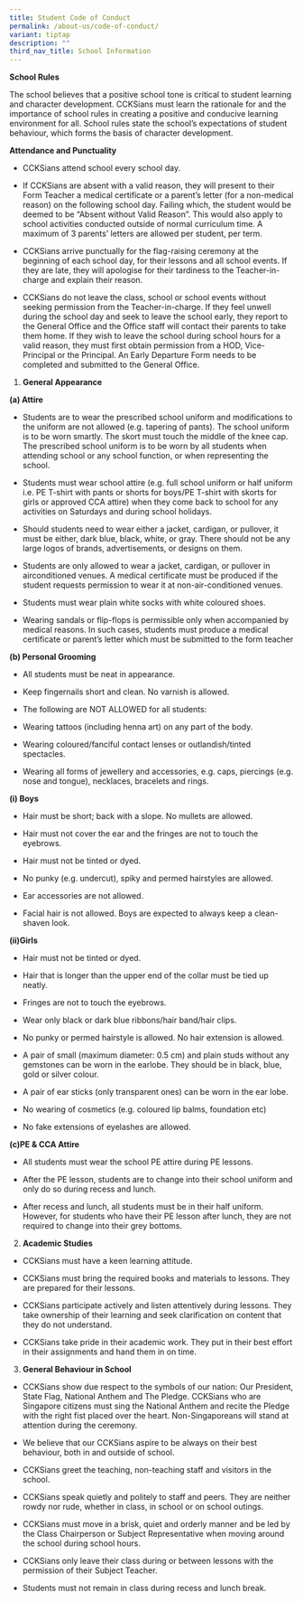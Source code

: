 ```yaml
---
title: Student Code of Conduct
permalink: /about-us/code-of-conduct/
variant: tiptap
description: ""
third_nav_title: School Information
---
```

<p><strong>School Rules</strong></p><p>The school believes that a positive school tone is critical to student learning and character development. CCKSians must learn the rationale for and the importance of school rules in creating a positive and conducive learning environment for all. School rules state the school’s expectations of student behaviour, which forms the basis of character development.</p><p><strong>Attendance and Punctuality</strong></p><ul data-tight="true" class="tight"><li><p>CCKSians attend school every school day.</p></li><li><p>If CCKSians are absent with a valid reason, they will present to their Form Teacher a medical certificate or a parent’s letter (for a non-medical reason) on the following school day. Failing which, the student would be deemed to be “Absent without Valid Reason”. This would also apply to school activities conducted outside of normal curriculum time. A maximum of 3 parents’ letters are allowed per student, per term.</p></li><li><p>CCKSians arrive punctually for the flag-raising ceremony at the beginning of each school day, for their lessons and all school events. If they are late, they will apologise for their tardiness to the Teacher-in-charge and explain their reason.</p></li><li><p>CCKSians do not leave the class, school or school events without seeking permission from the Teacher-in-charge. If they feel unwell during the school day and seek to leave the school early, they report to the General Office and the Office staff will contact their parents to take them home. If they wish to leave the school during school hours for a valid reason, they must first obtain permission from a HOD, Vice-Principal or the Principal. An Early Departure Form needs to be completed and submitted to the General Office.</p><p></p><p></p></li></ul><ol data-tight="true" class="tight"><li><p><strong>General Appearance</strong></p></li></ol><p><strong>(a) Attire</strong></p><ul data-tight="true" class="tight"><li><p>Students are to wear the prescribed school uniform and modifications to the uniform are not allowed (e.g. tapering of pants). The school uniform is to be worn smartly. The skort must touch the middle of the knee cap. The prescribed school uniform is to be worn by all students when attending school or any school function, or when representing the school.</p></li><li><p>Students must wear school attire (e.g. full school uniform or half uniform i.e. PE T-shirt with pants or shorts for boys/PE T-shirt with skorts for girls or approved CCA attire) when they come back to school for any activities on Saturdays and during school holidays.</p></li><li><p>Should students need to wear either a jacket, cardigan, or pullover, it must be either, dark blue, black, white, or gray. There should not be any large logos of brands, advertisements, or designs on them.</p></li><li><p>Students are only allowed to wear a jacket, cardigan, or pullover in airconditioned venues. A medical certificate must be produced if the student requests permission to wear it at non-air-conditioned venues.</p></li><li><p>Students must wear plain white socks with white coloured shoes.</p></li><li><p>Wearing sandals or flip-flops is permissible only when accompanied by medical reasons. In such cases, students must produce a medical certificate or parent’s letter which must be submitted to the form teacher</p></li></ul><p><strong>(b) Personal Grooming</strong></p><ul data-tight="true" class="tight"><li><p>All students must be neat in appearance.</p></li><li><p>Keep fingernails short and clean. No varnish is allowed.</p></li><li><p>The following are NOT ALLOWED for all students:</p></li><li><p>Wearing tattoos (including henna art) on any part of the body.</p></li><li><p>Wearing coloured/fanciful contact lenses or outlandish/tinted spectacles.</p></li><li><p>Wearing all forms of jewellery and accessories, e.g. caps, piercings (e.g. nose and tongue), necklaces, bracelets and rings.</p><p></p></li></ul><p><strong>(i) Boys</strong></p><ul data-tight="true" class="tight"><li><p>Hair must be short; back with a slope. No mullets are allowed.</p></li><li><p>Hair must not cover the ear and the fringes are not to touch the eyebrows.</p></li><li><p>Hair must not be tinted or dyed.</p></li><li><p>No punky (e.g. undercut), spiky and permed hairstyles are allowed.</p></li><li><p>Ear accessories are not allowed.</p></li><li><p>Facial hair is not allowed. Boys are expected to always keep a clean- shaven look.</p></li></ul><p><strong>(ii)Girls</strong></p><ul data-tight="true" class="tight"><li><p>Hair must not be tinted or dyed.</p></li><li><p>Hair that is longer than the upper end of the collar must be tied up neatly.</p></li><li><p>Fringes are not to touch the eyebrows.</p></li><li><p>Wear only black or dark blue ribbons/hair band/hair clips.</p></li><li><p>No punky or permed hairstyle is allowed. No hair extension is allowed.</p></li><li><p>A pair of small (maximum diameter: 0.5 cm) and plain studs without any gemstones can be worn in the earlobe. They should be in black, blue, gold or silver colour.</p></li><li><p>A pair of ear sticks (only transparent ones) can be worn in the ear lobe.</p></li><li><p>No wearing of cosmetics (e.g. coloured lip balms, foundation etc)</p></li><li><p>No fake extensions of eyelashes are allowed.</p></li></ul><p><strong>(c)PE &amp; CCA Attire</strong></p><ul data-tight="true" class="tight"><li><p>All students must wear the school PE attire during PE lessons.</p></li><li><p>After the PE lesson, students are to change into their school uniform and only do so during recess and lunch.</p></li><li><p>After recess and lunch, all students must be in their half uniform. However, for students who have their PE lesson after lunch, they are not required to change into their grey bottoms.</p></li></ul><ol start="2" data-tight="true" class="tight"><li><p><strong>Academic Studies</strong></p></li></ol><ul data-tight="true" class="tight"><li><p>CCKSians must have a keen learning attitude.</p></li><li><p>CCKSians must bring the required books and materials to lessons. They are prepared for their lessons.</p></li><li><p>CCKSians participate actively and listen attentively during lessons. They take ownership of their learning and seek clarification on content that they do not understand.</p></li><li><p>CCKSians take pride in their academic work. They put in their best effort in their assignments and hand them in on time.</p></li></ul><ol start="3" data-tight="true" class="tight"><li><p><strong>General Behaviour in School</strong></p></li></ol><ul data-tight="true" class="tight"><li><p>CCKSians show due respect to the symbols of our nation: Our President, State Flag, National Anthem and The Pledge. CCKSians who are Singapore citizens must sing the National Anthem and recite the Pledge with the right fist placed over the heart. Non-Singaporeans will stand at attention during the ceremony.</p></li><li><p>We believe that our CCKSians aspire to be always on their best behaviour, both in and outside of school.</p></li><li><p>CCKSians greet the teaching, non-teaching staff and visitors in the school.</p></li><li><p>CCKSians speak quietly and politely to staff and peers. They are neither rowdy nor rude, whether in class, in school or on school outings.</p></li><li><p>CCKSians must move in a brisk, quiet and orderly manner and be led by the Class Chairperson or Subject Representative when moving around the school during school hours.</p></li><li><p>CCKSians only leave their class during or between lessons with the permission of their Subject Teacher.</p></li><li><p>Students must not remain in class during recess and lunch break.</p></li></ul><p></p><p></p><p></p><p></p><p></p><p></p><p></p><p></p><p></p><p></p><p></p><p></p><p></p><p></p><p></p><p></p><p></p>